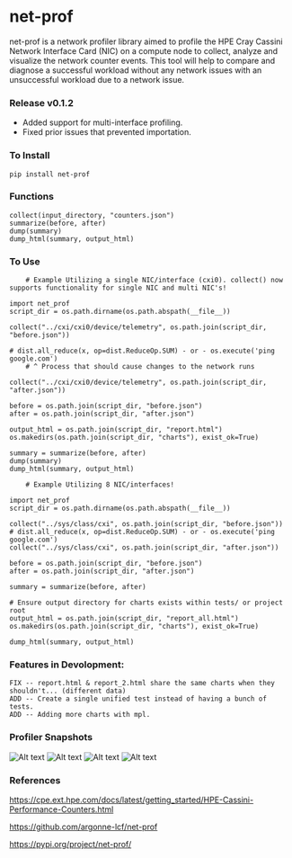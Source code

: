 # net-prof

net-prof is a network profiler library aimed to profile the HPE Cray Cassini Network Interface Card (NIC) on a compute node to collect, analyze and visualize the network counter events. This tool will help to compare and diagnose a successful workload without any network issues with an unsuccessful workload due to a network issue.

### Release v0.1.2
- Added support for multi-interface profiling.
- Fixed prior issues that prevented importation.

### To Install

```
pip install net-prof
```

### Functions
```
collect(input_directory, "counters.json")
summarize(before, after)
dump(summary)
dump_html(summary, output_html)
```

### To Use

```
    # Example Utilizing a single NIC/interface (cxi0). collect() now supports functionality for single NIC and multi NIC's!

import net_prof
script_dir = os.path.dirname(os.path.abspath(__file__))

collect("../cxi/cxi0/device/telemetry", os.path.join(script_dir, "before.json"))

# dist.all_reduce(x, op=dist.ReduceOp.SUM) - or - os.execute('ping google.com')
    # ^ Process that should cause changes to the network runs
    
collect("../cxi/cxi0/device/telemetry", os.path.join(script_dir, "after.json"))

before = os.path.join(script_dir, "before.json")
after = os.path.join(script_dir, "after.json")

output_html = os.path.join(script_dir, "report.html")
os.makedirs(os.path.join(script_dir, "charts"), exist_ok=True)

summary = summarize(before, after)
dump(summary)
dump_html(summary, output_html)
```

```
    # Example Utilizing 8 NIC/interfaces!

import net_prof
script_dir = os.path.dirname(os.path.abspath(__file__))

collect("../sys/class/cxi", os.path.join(script_dir, "before.json"))
# dist.all_reduce(x, op=dist.ReduceOp.SUM) - or - os.execute('ping google.com')
collect("../sys/class/cxi", os.path.join(script_dir, "after.json"))

before = os.path.join(script_dir, "before.json")
after = os.path.join(script_dir, "after.json")

summary = summarize(before, after)

# Ensure output directory for charts exists within tests/ or project root
output_html = os.path.join(script_dir, "report_all.html")
os.makedirs(os.path.join(script_dir, "charts"), exist_ok=True)

dump_html(summary, output_html)
```

### Features in Devolopment:
```
FIX -- report.html & report_2.html share the same charts when they shouldn't... (different data)
ADD -- Create a single unified test instead of having a bunch of tests.
ADD -- Adding more charts with mpl.
```

### Profiler Snapshots

![Alt text](docs/image1.png)
![Alt text](docs/image2.png)
![Alt text](docs/net_prof_iface_chart.png)
![Alt text](docs/net_prof_sum_html.png)

### References

https://cpe.ext.hpe.com/docs/latest/getting_started/HPE-Cassini-Performance-Counters.html

https://github.com/argonne-lcf/net-prof

https://pypi.org/project/net-prof/

